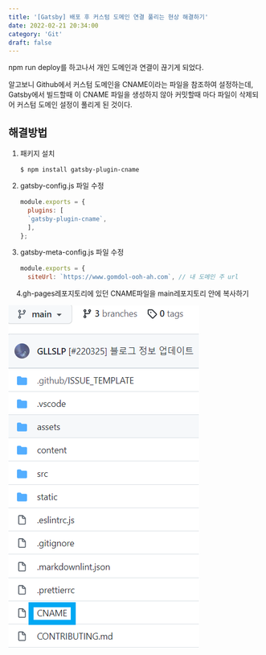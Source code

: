 ```yaml
---
title: '[Gatsby] 배포 후 커스텀 도메인 연결 풀리는 현상 해결하기'
date: 2022-02-21 20:34:00
category: 'Git'
draft: false
---
```


npm run deploy를 하고나서 개인 도메인과 연결이 끊기게 되었다.

알고보니 Github에서 커스텀 도메인을 CNAME이라는 파일을 참조하여 설정하는데, Gatsby에서 빌드할때 이 CNAME 파일을 생성하지 않아 커밋할때 마다 파일이 삭제되어 커스텀 도메인 설정이 풀리게 된 것이다.

## 해결방법

1. 패키지 설치
   
   ```
   $ npm install gatsby-plugin-cname
   ```

2. gatsby-config.js 파일 수정
   
   ```js
   module.exports = {
     plugins: [
     `gatsby-plugin-cname`,
     ],
   };
   ```

3. gatsby-meta-config.js 파일 수정
   
   ```js
   module.exports = {
     siteUrl: `https://www.gomdol-ooh-ah.com`, // 내 도메인 주 url
   ```

    4.gh-pages레포지토리에 있던 CNAME파일을 main레포지토리 안에 복사하기

<img title="" src="./images/220305_01.png" alt="220305_01.png" data-align="center">
